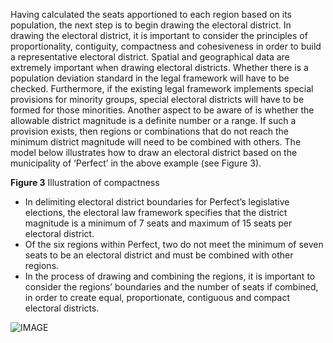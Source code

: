 Having calculated the seats apportioned to each region based on its population, the next step is to begin drawing the electoral district. In drawing the electoral district, it is important to consider the principles of proportionality, contiguity, compactness and cohesiveness in order to build a representative electoral district. Spatial and geographical data are extremely important when drawing electoral districts. Whether there is a population deviation standard in the legal framework will have to be checked. Furthermore, if the existing legal framework implements special provisions for minority groups, special electoral districts will have to be formed for those minorities. Another aspect to be aware of is whether the allowable district magnitude is a definite number or a range. If such a provision exists, then regions or combinations that do not reach the minimum district magnitude will need to be combined with others. The model below illustrates how to draw an electoral district based on the municipality of ‘Perfect’ in the above example (see Figure 3). 

**Figure 3** Illustration of compactness

- In delimiting electoral district boundaries for Perfect’s legislative elections, the electoral law framework specifies that the district magnitude is a minimum of 7 seats and maximum of 15 seats per electoral district. 
- Of the six regions within Perfect, two do not meet the minimum of seven seats to be an electoral district and must be combined with other regions. 
- In the process of drawing and combining the regions, it is important to consider the regions’ boundaries and the number of seats if combined, in order to create equal, proportionate, contiguous and compact electoral districts. 

![IMAGE](/img/8-4.png "Model")